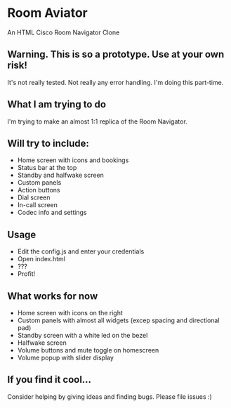 # Room Aviator
An HTML Cisco Room Navigator Clone

## Warning. This is so a prototype. Use at your own risk!
It's not really tested. Not really any error handling. I'm doing this part-time.

## What I am trying to do
I'm trying to make an almost 1:1 replica of the Room Navigator.

## Will try to include:
* Home screen with icons and bookings
* Status bar at the top
* Standby and halfwake screen
* Custom panels
* Action buttons
* Dial screen
* In-call screen
* Codec info and settings

## Usage
* Edit the config.js and enter your credentials
* Open index.html
* ???
* Profit!


## What works for now
* Home screen with icons on the right
* Custom panels with almost all widgets (excep spacing and directional pad)
* Standby screen with a white led on the bezel
* Halfwake screen
* Volume buttons and mute toggle on homescreen
* Volume popup with slider display

## If you find it cool...
Consider helping by giving ideas and finding bugs. Please file issues :)
